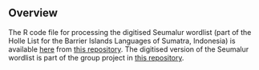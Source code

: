 
<!-- README.md is generated from README.Rmd. Please edit that file -->

## Overview

<!-- badges: start -->

<!-- badges: end -->

The R code file for processing the digitised Seumalur wordlist (part of
the Holle List for the Barrier Islands Languages of Sumatra, Indonesia)
is available
[here](https://github.com/complexico/holle-list-barrier-islands/blob/main/processing-seumalur-googlespreadsheet.R)
from [this
repository](https://github.com/complexico/holle-list-barrier-islands).
The digitised version of the Seumalur wordlist is part of the group
project in [this
repository](https://github.com/complexico/lexico-holle-list-barrier-islands).
